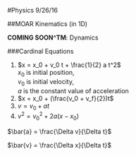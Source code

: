 #Physics 9/26/16

##MOAR Kinematics (in 1D)

**COMING SOON^TM**: Dynamics

###Cardinal Equations

1. $x = x_0 + v_0 t + \frac{1}{2} a t^2$  
	$x_0$ is initial position,  
	$v_0$ is initial velocity,  
	$a$ is the constant value of acceleration
2. $x = x_0 + (\frac{v_0 + v_f}{2})t$
3. $v = v_0 + a t$
4. $v^2 = v_0^2 + 2a(x - x_0)$

$\bar{a} = \frac{\Delta v}{\Delta t}$

$\bar{v} = \frac{\Delta x}{\Delta t}$